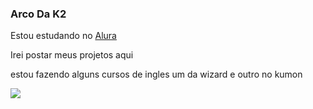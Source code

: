 ### Arco Da K2

Estou estudando no [Alura](https://www.alura.com.br)

Irei postar meus projetos aqui


estou fazendo alguns cursos de ingles um da wizard e outro no kumon






![](https://media1.tenor.com/m/R7fVtJG6uOMAAAAC/reze-chainsaw-man.gif)
